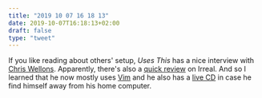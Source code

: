 ```yaml
---
title: "2019 10 07 16 18 13"
date: 2019-10-07T16:18:13+02:00
draft: false
type: "tweet"
---
```

If you like reading about others' setup, *Uses This* has a nice interview with [Chris Wellons](https://usesthis.com/interviews/chris.wellons/). Apparently, there's also a [quick review](https://irreal.org/blog/?p=8354) on Irreal. And so I learned that he now mostly uses [Vim](https://github.com/skeeto/dotfiles) and he also has a [live CD](https://github.com/skeeto/live-dev-env) in case he find himself away from his home computer.
